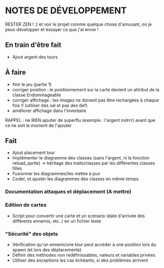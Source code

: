 # NOTES DE DÉVELOPPEMENT

RESTER ZEN ! :) et voir le projet comme quelque chose d'amusant,
où je peux développer et essayer ce que j'ai envie !

## En train d'être fait

* Ajout argent des tours

## À faire

* finir le jeu (partie 1)
* corriger position : le positionnement sur la carte devient un attribut de
  la classe Endommageable
* corriger affichage : les images ne doivent pas être rechargées à chaque fois !!
  (utiliser des val et pas des def)
* améliorer affichage dans l'inventaire

RAPPEL : ne RIEN ajouter de superflu (exemple : l'argent mdrrr) avant que ce
ne soit le moment de l'ajouter

## Fait

* Ajout placement tour
* Implémenter le diagramme des classes (sans l'argent, ni la fonction
reload_sprite) -> héritage des traits/classes par les différentes classes
filles
* Fusionner les diagrammes/les mettre à jour
* Coder, et ajuster les diagrammes des classes en même temps

### Documentation attaques et déplacement (A mettre)

### Edition de cartes

* Script pour convertir une carte et un scénario (date d'arrivée des différents
  ennemis, etc..) en un fichier texte

### "Sécurité" des objets

* Vérification qu'un ennemi/une tour peut accéder à une position lors du spawn (et lors des déplacements)
* Définir des méthodes non redéfinissables, valeurs et variables privées
* Utiliser des exceptions les cas échéants, si des problèmes arrivent

